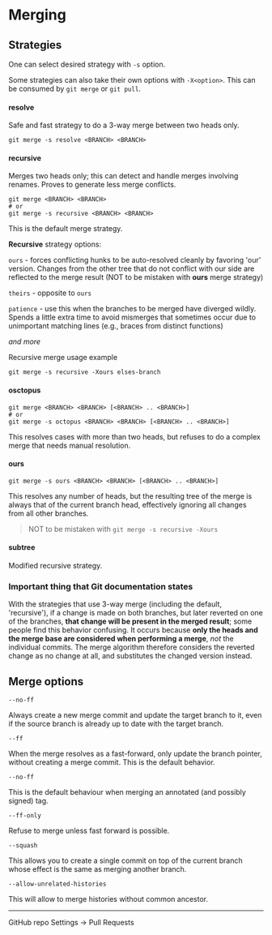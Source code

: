 # Merging

## Strategies

One can select desired strategy with `-s` option.

Some strategies can also take their own options with `-X<option>`. This can be consumed by `git merge` or `git pull`.

#### resolve

Safe and fast strategy to do a 3-way merge between two heads only.

```
git merge -s resolve <BRANCH> <BRANCH>
```

#### recursive

Merges two heads only; this can detect and handle merges involving renames. Proves to generate less merge conflicts. 

```
git merge <BRANCH> <BRANCH>
# or 
git merge -s recursive <BRANCH> <BRANCH>
```

This is the default merge strategy.

**Recursive** strategy options:

`ours` - forces conflicting hunks to be auto-resolved cleanly by favoring 'our' version. Changes from the other tree that do not conflict with our side are reflected to the merge result (NOT to be mistaken with **ours** merge strategy)

`theirs` - opposite to `ours`

`patience` - use this when the branches to be merged have diverged wildly. Spends a little extra time to avoid mismerges that sometimes occur due to unimportant matching lines (e.g., braces from distinct functions)

*and more*

Recursive merge usage example

```
git merge -s recursive -Xours elses-branch
```

#### osctopus 

```
git merge <BRANCH> <BRANCH> [<BRANCH> .. <BRANCH>]
# or 
git merge -s octopus <BRANCH> <BRANCH> [<BRANCH> .. <BRANCH>]
```

This resolves cases with more than two heads, but refuses to do a complex merge that needs manual resolution.

#### ours 

```
git merge -s ours <BRANCH> <BRANCH> [<BRANCH> .. <BRANCH>]
```

This resolves any number of heads, but the resulting tree of the merge is always that of the current branch head, effectively ignoring all changes from all other branches.

> NOT to be mistaken with `git merge -s recursive -Xours`

#### subtree

Modified recursive strategy.

### Important thing that Git documentation states

With the strategies that use 3-way merge (including the default, 'recursive'), if a change is made on both branches, but later reverted on one of the branches, **that change will be present in the merged result**; some people find this behavior confusing. It occurs because **only the heads and the merge base are considered when performing a merge**, *not* the individual commits. The merge algorithm therefore considers the reverted change as no change at all, and substitutes the changed version instead.

## Merge options

```
--no-ff
```
Always create a new merge commit and update the target branch to it, even if the source branch is already up to date with the target branch.

```
--ff
```
When the merge resolves as a fast-forward, only update the branch pointer, without creating a merge commit. This is the default behavior.

```
--no-ff
```

This is the default behaviour when merging an annotated (and possibly signed) tag.

```
--ff-only
```

Refuse to merge unless fast forward is possible.

```
--squash
```

This allows you to create a single commit on top of the current branch whose effect is the same as merging another branch.

```
--allow-unrelated-histories
```

This will allow to merge histories without common ancestor.


---

GitHub repo Settings -> Pull Requests
